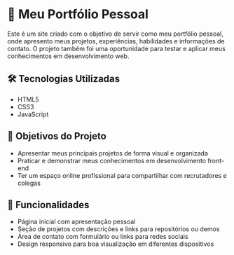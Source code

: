 # 💼 Meu Portfólio Pessoal

Este é um site criado com o objetivo de servir como meu portfólio pessoal, onde apresento meus projetos, experiências, habilidades e informações de contato. O projeto também foi uma oportunidade para testar e aplicar meus conhecimentos em desenvolvimento web.

## 🛠️ Tecnologias Utilizadas

- HTML5
- CSS3
- JavaScript

## 🎯 Objetivos do Projeto

- Apresentar meus principais projetos de forma visual e organizada
- Praticar e demonstrar meus conhecimentos em desenvolvimento front-end
- Ter um espaço online profissional para compartilhar com recrutadores e colegas

## 📸 Funcionalidades

- Página inicial com apresentação pessoal
- Seção de projetos com descrições e links para repositórios ou demos
- Área de contato com formulário ou links para redes sociais
- Design responsivo para boa visualização em diferentes dispositivos


